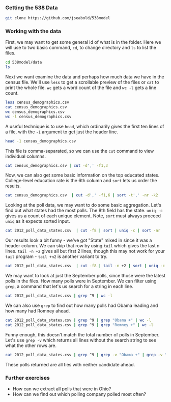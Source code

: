
### Getting the 538 Data

```sh
git clone https://github.com/jseabold/538model
```

### Working with the data

First, we may want to get some general id of what is in the folder.
Here we will use to two basic command, `cd`, to change directory and
`ls` to list the files.

```sh
cd 538model/data
ls
```

Next we want examine the data and perhaps how much data we have in the
census file.  We'll use `less` to get a scrollable preview of the
files or `cat` to print the whole file. `wc` gets a word count of the
file and `wc -l` gets a line count.

```sh
less census_demographics.csv
cat census_demographics.csv
wc census_demographics.csv
wc -l census_demographics.csv
```

A useful technique is to use `head`, which ordinarily gives the first
ten lines of a file, with the `-1` argument to get just the header
line.

```sh
head -1 census_demographics.csv
```

This file is comma-separated, so we can use the `cut` command to view
individual columns.

```sh
cat census_demographics.csv | cut -d',' -f1,3
```

Now, we can also get some basic information on the top educated
states. College-level education rate is the 6th column and `sort`
lets us order the results.

```sh
cat census_demographics.csv  | cut -d',' -f1,6 | sort -t',' -nr -k2
```

Looking at the poll data, we may want to do some basic aggregation.
Let's find out what states had the most polls.  The 8th field has the
state.  `uniq -c` gives us a count of each unique element.  Note,
`sort` must always proceed `uniq` as it expects sorted input.

```sh
cat 2012_poll_data_states.csv  | cut -f8 | sort | uniq -c | sort -nr
```

Our results look a bit funny - we've got "State" mixed in since it was
a header column.  We can skip that row by using `tail` which gives the
last n lines.  `tail -n +2` gives all but first 2 lines, though this
may not work for your `tail` program - `tail +n2` is another variant
to try.

```sh
cat 2012_poll_data_states.csv  | cut -f8 | tail -n +2 | sort | uniq -c | sort -nr
```

We may want to look at just the September polls, since those were the
latest polls in the files. How many polls were in September. We can
filter using `grep`, a command that let's us search for a string in
each line.

```sh
cat 2012_poll_data_states.csv | grep ^9 | wc -l
```

We can also use `grep` to find out how many polls had Obama leading
and how many had Romney ahead.

```sh
cat 2012_poll_data_states.csv | grep ^9 | grep "Obama +" | wc -l
cat 2012_poll_data_states.csv | grep ^9 | grep "Romney +" | wc -l
```

Funny enough, this doesn't match the total number of polls in
September. Let's use `grep -v` which returns all lines without the
search string to see what the other rows are.

```sh
cat 2012_poll_data_states.csv | grep ^9 | grep -v "Obama +" | grep -v "Romney +"
```

These polls returned are all ties with neither candidate ahead.


### Further exercises

 * How can we extract all polls that were in Ohio?
 * How can we find out which polling company polled most often?
